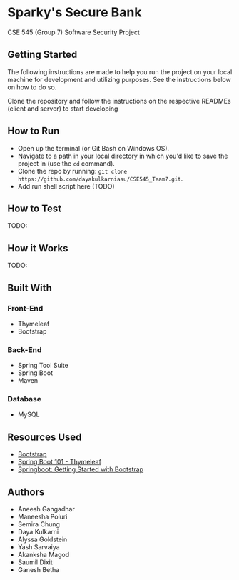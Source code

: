 # Sparky's Secure Bank
CSE 545 (Group 7) Software Security Project

## Getting Started
The following instructions are made to help you run the project on your local machine for development and utilizing purposes. See the instructions below on how to do so.

Clone the repository and follow the instructions on the respective READMEs (client and server) to start developing

## How to Run
- Open up the terminal (or Git Bash on Windows OS).
- Navigate to a path in your local directory in which you'd like to save the project in (use the ```cd``` command).
- Clone the repo by running: ```git clone https://github.com/dayakulkarniasu/CSE545_Team7.git```.
- Add run shell script here (TODO)

## How to Test
TODO:

## How it Works
TODO: 

## Built With
### Front-End
- Thymeleaf
- Bootstrap

### Back-End
- Spring Tool Suite
- Spring Boot
- Maven

### Database
- MySQL

## Resources Used
- [Bootstrap](https://getbootstrap.com)
- [Spring Boot 101 - Thymeleaf](https://www.youtube.com/watch?v=Aiqf0X7dlw0)
- [Springboot: Getting Started with Bootstrap](https://www.youtube.com/watch?v=iz1-nVkwReQ&t=297s)

## Authors
- Aneesh Gangadhar
- Maneesha Poluri
- Semira Chung
- Daya Kulkarni
- Alyssa Goldstein
- Yash Sarvaiya
- Akanksha Magod
- Saumil Dixit
- Ganesh Betha
